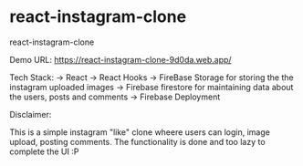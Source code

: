 # react-instagram-clone
react-instagram-clone

Demo URL: https://react-instagram-clone-9d0da.web.app/

Tech Stack: 
-> React
-> React Hooks
-> FireBase Storage for storing the the instagram uploaded images
-> Firebase firestore for maintaining data about the users, posts and comments
-> Firebase Deployment

Disclaimer:

 This is a simple instagram "like" clone wheere users can login, image upload, posting comments. The functionality is done and too lazy to complete the UI :P
